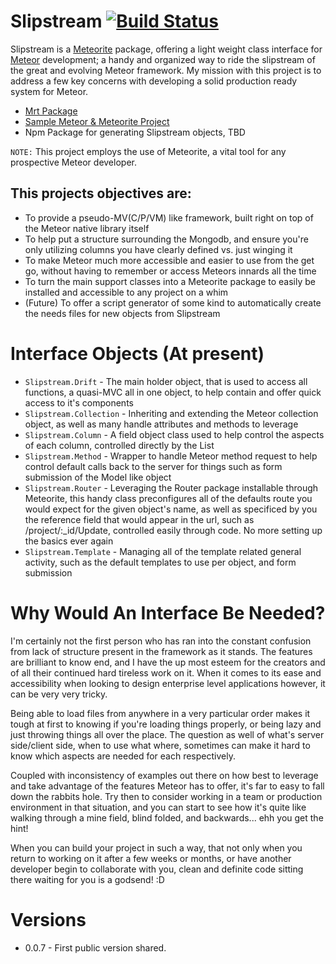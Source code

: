 # Slipstream [![Build Status](https://travis-ci.org/kneath/kss.png)](https://travis-ci.org/blitzcodes/slipstream-mrt)

Slipstream is a [Meteorite](https://github.com/oortcloud/meteorite) package, offering a light weight class interface for [Meteor](http://meteor.com/) development; a handy and organized way to ride the slipstream of the great and evolving Meteor framework. My mission with this project is to address a few key concerns with developing a solid production ready system for Meteor.

* [Mrt Package](https://github.com/blitzcodes/slipstream-mrt)
* [Sample Meteor & Meteorite Project](https://github.com/blitzcodes/slipstream-prj)
* Npm Package for generating Slipstream objects, TBD

`NOTE:` This project employs the use of Meteorite, a vital tool for any prospective Meteor developer.

## This projects objectives are:

* To provide a pseudo-MV(C/P/VM) like framework, built right on top of the Meteor native library itself
* To help put a structure surrounding the Mongodb, and ensure you're only utilizing columns you have clearly defined vs. just winging it
* To make Meteor much more accessible and easier to use from the get go, without having to remember or access Meteors innards all the time
* To turn the main support classes into a Meteorite package to easily be installed and accessible to any project on a whim
* (Future) To offer a script generator of some kind to automatically create the needs files for new objects from Slipstream

# Interface Objects (At present)
* `Slipstream.Drift` - The main holder object, that is used to access all functions, a quasi-MVC all in one object, to help contain and offer quick access to it's components
* `Slipstream.Collection` - Inheriting and extending the Meteor collection object, as well as many handle attributes and methods to leverage
* `Slipstream.Column` - A field object class used to help control the aspects of each column, controlled directly by the List
* `Slipstream.Method` - Wrapper to handle Meteor method request to help control default calls back to the server for things such as form submission of the Model like object
* `Slipstream.Router` - Leveraging the Router package installable through Meteorite, this handy class preconfigures all of the defaults route you would expect for the given object's name, as well as specificed by you the reference field that would appear in the url, such as /project/:_id/Update, controlled easily through code. No more setting up the basics ever again
* `Slipstream.Template` - Managing all of the template related general activity, such as the default templates to use per object, and form submission

# Why Would An Interface Be Needed?
I'm certainly not the first person who has ran into the constant confusion from lack of structure present in the framework as it stands. The features are brilliant to know end, and I have the up most esteem for the creators and of all their continued hard tireless work on it.  When it comes to its ease and accessibility when looking to design enterprise level applications however, it can be very very tricky.

Being able to load files from anywhere in a very particular order makes it tough at first to knowing if you're loading things properly, or being lazy and just throwing things all over the place. The question as well of what's server side/client side, when to use what where, sometimes can make it hard to know which aspects are needed for each respectively.

Coupled with inconsistency of examples out there on how best to leverage and take advantage of the features Meteor has to offer, it's far to easy to fall down the rabbits hole.  Try then to consider working in a team or production environment in that situation, and you can start to see how it's quite like walking through a mine field, blind folded, and backwards... ehh you get the hint!

When you can build your project in such a way, that not only when you return to working on it after a few weeks or months, or have another developer begin to collaborate with you, clean and definite code sitting there waiting for you is a godsend! :D

# Versions
* 0.0.7 - First public version shared.
